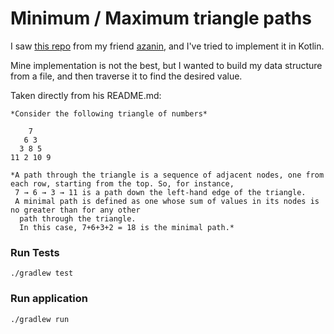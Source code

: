 # Minimum / Maximum triangle paths

I saw [this repo](https://github.com/azanin/minpath-triangle) from my friend [azanin](http://azanin.github.io/), and I've tried to implement it in Kotlin.

Mine implementation is not the best, but I wanted to build my data structure from a file, and then traverse it to find the desired value.

Taken directly from his README.md:

    *Consider the following triangle of numbers*
    
```
    7
   6 3
  3 8 5
11 2 10 9
```
    
    *A path through the triangle is a sequence of adjacent nodes, one from each row, starting from the top. So, for instance,
     7 → 6 → 3 → 11 is a path down the left-hand edge of the triangle.
     A minimal path is defined as one whose sum of values in its nodes is no greater than for any other
      path through the triangle.
      In this case, 7+6+3+2 = 18 is the minimal path.*
      
 ### Run Tests
 `./gradlew test`
 
 ### Run application
 `./gradlew run`
